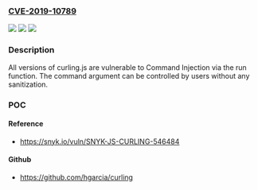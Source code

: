 ### [CVE-2019-10789](https://cve.mitre.org/cgi-bin/cvename.cgi?name=CVE-2019-10789)
![](https://img.shields.io/static/v1?label=Product&message=curling.js&color=blue)
![](https://img.shields.io/static/v1?label=Version&message=n%2Fa&color=blue)
![](https://img.shields.io/static/v1?label=Vulnerability&message=Command%20Injection&color=brighgreen)

### Description

All versions of curling.js are vulnerable to Command Injection via the run function. The command argument can be controlled by users without any sanitization.

### POC

#### Reference
- https://snyk.io/vuln/SNYK-JS-CURLING-546484

#### Github
- https://github.com/hgarcia/curling

